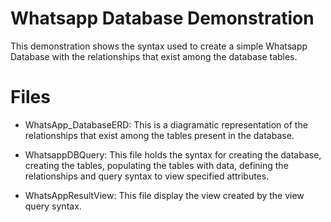 # Whatsapp Database Demonstration
This demonstration shows the syntax used to create a simple Whatsapp Database with the relationships that exist among the database tables.

# Files
- WhatsApp_DatabaseERD: This is a diagramatic representation of the relationships that exist among the tables present in the database.

- WhatsappDBQuery: This file holds the syntax for creating the database, creating the tables, populating the tables with data, defining the relationships and query syntax to view specified attributes.

- WhatsAppResultView: This file display the view created by the view query syntax.
